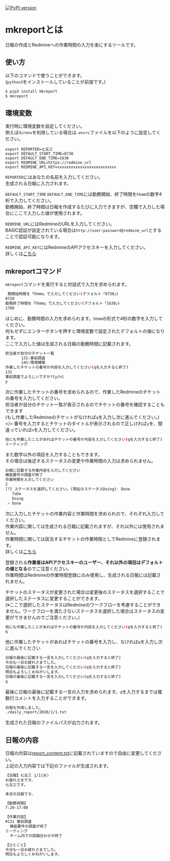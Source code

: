 [![PyPI version](https://badge.fury.io/py/mkreport.svg)](https://badge.fury.io/py/mkreport)

# mkreportとは

日報の作成とRedmineへの作業時間の入力を楽にするツールです。

## 使い方

以下のコマンドで使うことができます。</br>
(`python3`をインストールしていることが前提です。)

```bash
$ pip3 install mkreport
$ mkreport
```

## 環境変数

実行時に環境変数を設定してください。</br>
例えば`direnv`を利用している場合は`.envrc`ファイルを以下のように設定してください。

```.env
export REPORTER=七五三
export DEFAULT_START_TIME=0730
export DEFAULT_END_TIME=1630
export REDMINE_URL=https://redmine_url
export REDMINE_API_KEY=xxxxxxxxxxxxxxxxxxxxxxxxxx
```

`REPORTER`にはあなたの名前を入力してください。</br>
生成される日報に入力されます。

`DEFAULT_START_TIME` `DEFAULT_END_TIME`には勤務開始、終了時間を`hhmm`の数字4桁で入力してください。</br>
勤務開始、終了時間は日報を作成するたびに入力できますが、空欄で入力した場合にここで入力した値が使用されます。

`REDMINE_URL`にはRedmineのURLを入力してください。</br>
BASIC認証が設定されている場合は`http://user:password@redmine_url`とすることで認証可能になります。

`REDMINE_API_KEY`にはRedmineのAPIアクセスキーを入力してください。</br>
詳しくは[こちら](https://redmine.jp/glossary/r/rest-api/)

## mkreportコマンド

`mkreport`コマンドを実行すると対話式で入力を求められます。

```bash
 務開始時間を「hhmm」で入力してください(デフォルト「0730」)
0720
勤務終了時間を「hhmm」で入力してください(デフォルト「1630」)
1700
```

はじめに、勤務時間の入力を求められます。`hhmm`の形式で4桁の数字を入力してください。</br>
何もせずにエンターボタンを押すと環境変数で設定されたデフォルトの値になります。</br>
ここで入力した値は生成される日報の勤務時間に記載されます。

```bash
担当者が自分のチケット一覧
       131:事前調査
       145:環境構築
作業したチケットの番号か内容を入力してください(qを入力すると終了)
131
事前調査でよろしいですか?(y/n)
y
```

次に作業したチケットの番号を求められるので、作業したRedmineのチケットの番号を入力してください。</br>
担当者が自分のチケット一覧が表示されるのでチケットの番号を確認することもできます</br>
(もし作業したRedmineのチケットがなければ`q`を入力し次に進んでください。)</>
番号を入力するとチケットのタイトルが表示されるので正しければ`y`を、間違っていれば`n`を入力してください。

```bash
他にも作業したことがあればチケットの番号か内容を入力してください(qを入力すると終了)
ミーティング
```

また数字以外の項目を入力することもできます。</br>
その場合は後述するステータスの変更や作業時間の入力は求められません。

```bash
日報に記載する作業内容を入力してください
機能要件の調査が終了
作業時間を入力してください
2
[?] ステータスを選択してください。(現在のステータスDoing): Done
   ToDo
   Doing
 > Done
```

次に入力したチケットの作業内容と作業時間を求められので、それぞれ入力してください。</br>
作業内容に関しては生成される日報に記載されますが、それ以外には使用されません。</br>
作業時間に関しては該当するチケットの作業時間としてRedmineに登録されます。</br>
詳しくは[こちら](https://redmine.jp/glossary/t/time-tracking/)</br>

登録される**作業者はAPIアクセスキーのユーザー、それ以外の項目はデフォルトの値となる**のでご注意ください。</br>
作業時間はRedmineの作業時間登録にのみ使用し、生成される日報には記載されません。

チケットのステータスが変更された場合は変更後のステータスを選択することで選択したステータスに変更することができます。</br>
(※ここで選択したステータスはRedmineのワークフローを考慮することができません。ワークフローを満たさないステータスを選択した場合はステータスの変更ができませんのでご注意ください。)

```bash
他にも作業したことがあればチケットの番号か内容を入力してください(qを入力すると終了)
q
```

他に作業したチケットがあればチケットの番号を入力し、なければ`q`を入力し次に進んでください

```bash
日報の最後に記載する一言を入力してください(qを入力すると終了)
今日も一日お疲れさまでした。
日報の最後に記載する一言を入力してください(qを入力すると終了)
明日もよろしくおねがいします。
日報の最後に記載する一言を入力してください(qを入力すると終了)
q
```

最後に日報の最後に記載する一言の入力を求められます。`q`を入力するまでは複数行コメントを入力することができます。

```bash
日報を作成しました。
./daily_report/2020/1/1.txt
```

生成された日報のファイルパスが出力されます。

## 日報の内容

日報の内容は[report_content.txt](./report_content.txt)に記載されていますので自由に変更してください。</br>
上記の入力内容では下記のファイルが生成されます。

```txt
【日報】七五三 1/1(水)
お疲れさまです。
七五三です。

本日の日報です。

【勤務時間】
7:20-17:00

【作業内容】
#131 事前調査
  機能要件の調査が終了
ミーティング
  チーム内での認識合わせが終了

【ひとこと】
今日も一日お疲れさまでした。
明日もよろしくおねがいします。
```
